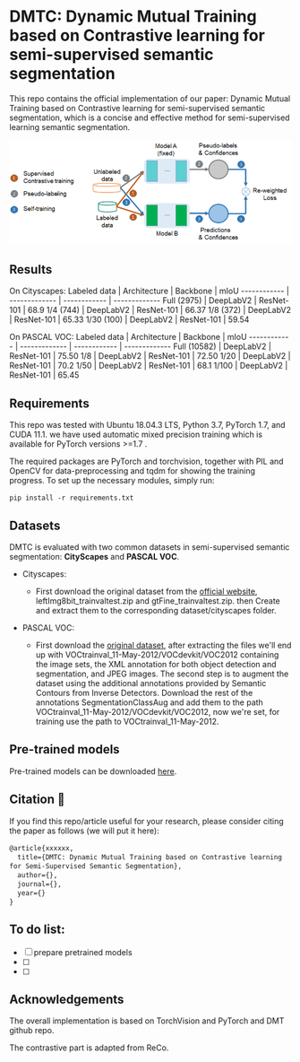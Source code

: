# DMTC: Dynamic Mutual Training based on Contrastive learning for semi-supervised semantic segmentation

This repo contains the official implementation of our paper: Dynamic Mutual Training based on Contrastive learning for semi-supervised semantic segmentation, which is a concise and effective method for semi-supervised learning semantic segmentation. 

![GitHub Logo](/DMTC_pics/DMTC_diagram.png)

## Results
On Cityscapes:
Labeled data | Architecture | Backbone | mIoU
------------ | ------------- | ------------ | -------------
Full (2975) | DeepLabV2 | ResNet-101 | 68.9
1/4 (744) | DeepLabV2 | ResNet-101 | 66.37
1/8 (372) | DeepLabV2 | ResNet-101 | 65.33
1/30 (100) | DeepLabV2 | ResNet-101 | 59.54

On PASCAL VOC:
Labeled data | Architecture | Backbone | mIoU
------------ | ------------- | ------------ | -------------
Full (10582) | DeepLabV2 | ResNet-101 | 75.50
1/8 | DeepLabV2 | ResNet-101 | 72.50
1/20 | DeepLabV2 | ResNet-101 | 70.2
1/50 | DeepLabV2 | ResNet-101 | 68.1
1/100 | DeepLabV2 | ResNet-101 | 65.45

## Requirements
This repo was tested with Ubuntu 18.04.3 LTS, Python 3.7, PyTorch 1.7, and CUDA 11.1. we have used automatic mixed precision training which is available for PyTorch versions >=1.7 .

The required packages are PyTorch  and torchvision, together with PIL and OpenCV for data-preprocessing and tqdm for showing the training progress. To set up the necessary modules, simply run:
```
pip install -r requirements.txt 
```
## Datasets
DMTC is evaluated with two common datasets in semi-supervised semantic segmentation: **CityScapes** and **PASCAL VOC**. 
* Cityscapes:
  - First download the original dataset from the [official website](https://www.cityscapes-dataset.com/), leftImg8bit_trainvaltest.zip and gtFine_trainvaltest.zip.  then Create and extract them to the corresponding dataset/cityscapes folder. 

* PASCAL VOC:
  - First download the [original dataset](http://host.robots.ox.ac.uk/pascal/VOC/voc2012/VOCtrainval_11-May-2012.tar), after extracting the files we'll end up with VOCtrainval_11-May-2012/VOCdevkit/VOC2012 containing the image sets, the XML annotation for both object detection and segmentation, and JPEG images. The second step is to augment the dataset using the additional annotations provided by Semantic Contours from Inverse Detectors. Download the rest of the annotations SegmentationClassAug and add them to the path VOCtrainval_11-May-2012/VOCdevkit/VOC2012, now we're set, for training use the path to VOCtrainval_11-May-2012.


## Pre-trained models
Pre-trained models can be downloaded [here](https://drive.google.com/file/d/1sQ_FmyHrWmqJLCrW9vJTnv61Sp4hn-9m/view?usp=sharing).

## Citation :pencil:
If you find this repo/article useful for your research, please consider citing the paper as follows (we will put it here):
```
@article{xxxxxx,
  title={DMTC: Dynamic Mutual Training based on Contrastive learning for Semi-Supervised Semantic Segmentation},
  author={},
  journal={},
  year={}
}
```
## To do list:
- [ ] prepare pretrained models
- [ ] 
- [ ] 

## Acknowledgements

The overall implementation is based on TorchVision and PyTorch and DMT github repo.

The contrastive part is adapted from ReCo.
